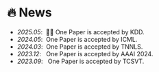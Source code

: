 # 🔥 News
- *2025.05*: &nbsp;🎉🎉 One Paper is accepted by KDD. 
- *2024.05*: &nbsp;One Paper is accepted by ICML. 
- *2024.03*: &nbsp;One Paper is accepted by TNNLS. 
- *2023.12*: &nbsp; One Paper is accepted by AAAI 2024. 
- *2023.09*: &nbsp; One Paper is accepted by TCSVT. 
